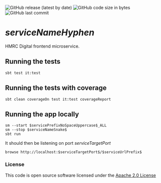 ![GitHub release (latest by date)](https://img.shields.io/github/v/release/hmrc/$serviceNameHyphen$) ![GitHub code size in bytes](https://img.shields.io/github/languages/code-size/hmrc/$serviceNameHyphen$) ![GitHub last commit](https://img.shields.io/github/last-commit/hmrc/$serviceNameHyphen$)

# $serviceNameHyphen$

HMRC Digital frontend microservice.

## Running the tests

    sbt test it:test

## Running the tests with coverage

    sbt clean coverageOn test it:test coverageReport

## Running the app locally

    sm --start $servicePrefixNoSpaceUppercase$_ALL
    sm --stop $serviceNameSnake$ 
    sbt run

It should then be listening on port $serviceTargetPort$

    browse http://localhost:$serviceTargetPort$/$serviceUrlPrefix$

### License


This code is open source software licensed under the [Apache 2.0 License]("http://www.apache.org/licenses/LICENSE-2.0.html")
